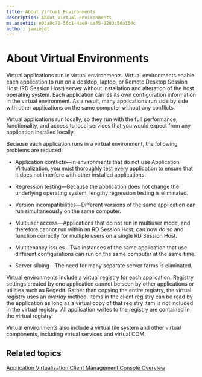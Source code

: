```yaml
---
title: About Virtual Environments
description: About Virtual Environments
ms.assetid: e03a8c72-56c1-4ae9-aa45-0283c50a154c
author: jamiejdt
---
```


# About Virtual Environments


Virtual applications run in virtual environments. Virtual environments enable each application to run on a desktop, laptop, or Remote Desktop Session Host (RD Session Host) server without installation and alteration of the host operating system. Each application carries its own configuration information in the virtual environment. As a result, many applications run side by side with other applications on the same computer without any conflicts.

Virtual applications run locally, so they run with the full performance, functionality, and access to local services that you would expect from any application installed locally.

Because each application runs in a virtual environment, the following problems are reduced:

-   Application conflicts—In environments that do not use Application Virtualization, you must thoroughly test every application to ensure that it does not interfere with other installed applications.

-   Regression testing—Because the application does not change the underlying operating system, lengthy regression testing is eliminated.

-   Version incompatibilities—Different versions of the same application can run simultaneously on the same computer.

-   Multiuser access—Applications that do not run in multiuser mode, and therefore cannot run within an RD Session Host, can now do so and function correctly for multiple users on a single RD Session Host.

-   Multitenancy issues—Two instances of the same application that use different configurations can run on the same computer at the same time.

-   Server siloing—The need for many separate server farms is eliminated.

Virtual environments include a virtual registry for each application. Registry settings created by one application cannot be seen by other applications or utilities such as Regedit. Rather than copying the entire registry, the virtual registry uses an *overlay* method. Items in the client registry can be read by the application as long as a virtual copy of that registry item is not included in the virtual registry. All application writes to the registry are contained in the virtual registry.

Virtual environments also include a virtual file system and other virtual components, including virtual services and virtual COM.

## Related topics


[Application Virtualization Client Management Console Overview](application-virtualization-client-management-console-overview.md)

 

 





